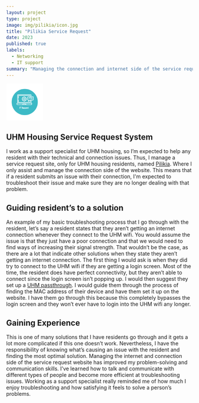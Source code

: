 ```yaml
---
layout: project
type: project
image: img/pilikia/icon.jpg
title: "Pilikia Service Request"
date: 2023
published: true
labels:
  - Networking
  - IT support
summary: "Managing the connection and internet side of the service request website for UHM Housing. "
---
```

<img width="100px" class="rounded float-start pe-4" src="../img/pilikia/pic1.png">

## UHM Housing Service Request System

  I work as a support specialist for UHM housing, so I’m expected to help any resident with their technical and connection issues. Thus, I manage a service request site, only for UHM housing residents, named [Pilikia](https://resnet.hawaii.edu/pilikia/). Where I only assist and manage the connection side of the website. This means that if a resident submits an issue with their connection, I'm expected to troubleshoot their issue and make sure they are no longer dealing with that problem.

## Guiding resident’s to a solution

  An example of my basic troubleshooting process that I go through with the resident, let’s say a resident states that they aren’t getting an internet connection whenever they connect to the UHM wifi. You would assume the issue is that they just have a poor connection and that we would need to find ways of increasing their signal strength. That wouldn’t be the case, as there are a lot that indicate other solutions when they state they aren’t getting an internet connection. The first thing I would ask is when they did try to connect to the UHM wifi if they are getting a login screen. Most of the time, the resident does have perfect connectivity, but they aren’t able to connect since the login screen isn’t popping up. I would then suggest they set up a [UHM passthrough](https://www.hawaii.edu/wireless/pt/). I would guide them through the process of finding the MAC address of their device and have them set it up on the website. I have them go through this because this completely bypasses the login screen and they won’t ever have to login into the UHM wifi any longer. 

## Gaining Experience
  This is one of many solutions that I have residents go through and it gets a lot more complicated if this one doesn’t work. Nevertheless, I have the responsibility of knowing what’s causing an issue with the resident and finding the most optimal solution. Managing the internet and connection side of the service request website has improved my problem-solving and communication skills. I’ve learned how to talk and communicate with different types of people and become more efficient at troubleshooting issues. Working as a support specialist really reminded me of how much I enjoy troubleshooting and how satisfying it feels to solve a person’s problems.

